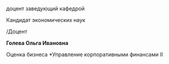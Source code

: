 доцент
заведующий кафедрой

Кандидат экономических наук

/Доцент

**Голева Ольга Ивановна**

Оценка бизнеса
	*Управление корпоративными финансами II